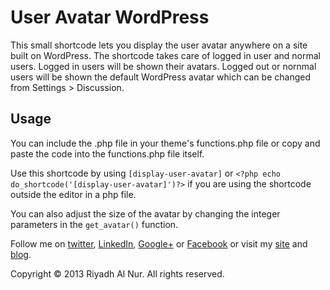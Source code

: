 # User Avatar WordPress  

This small shortcode lets you display the user avatar anywhere on a site built on WordPress. The shortcode takes care of logged in user and normal users. Logged in users will be shown their avatars. Logged out or nornmal users will be shown the default WordPress avatar which can be changed from Settings > Discussion.  

## Usage  
You can include the .php file in your theme's functions.php file or copy and paste the code into the functions.php file itself.  

Use this shortcode by using `[display-user-avatar]` or `<?php echo do_shortcode('[display-user-avatar]')?>` if you are using the shortcode outside the editor in a php file.  

You can also adjust the size of the avatar by changing the integer parameters in the `get_avatar()` function.

Follow me on [twitter](https://twitter.com/riyadhalnur),  [LinkedIn](http://www.linkedin.com/riyadhalnur),  [Google+](https://plus.google.com/u/0/+RiyadhAlNur) or [Facebook](http://www.facebook.com/riyadhalnur) or visit my [site](http://www.verticalaxisbd.com) and [blog](http://blog.verticalaxisbd.com).  

Copyright &copy; 2013 Riyadh Al Nur. All rights reserved.
